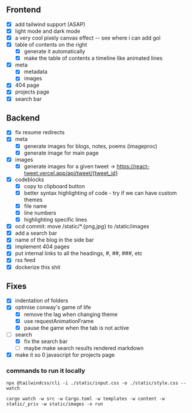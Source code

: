 ## Frontend
- [x] add tailwind support (ASAP)
- [x] light mode and dark mode
- [x] a very cool pixely canvas effect -- see where i can add gol
- [x] table of contents on the right 
  - [x] generate it automatically 
  - [x] make the table of contents a timeline like animated lines
- [x] meta
  - [x] metadata
  - [x] images
- [x] 404 page
- [x] projects page
- [x] search bar

## Backend
- [x] fix resume redirects
- [x] meta
  - [x] generate images for blogs, notes, poems (imageproc)
  - [x] generate image for main page
- [x] images
  - [x] generate images for a given tweet -> https://react-tweet.vercel.app/api/tweet/{tweet_id}
- [x] codeblocks
  - [x] copy to clipboard button 
  - [x] better syntax highlighting of code - try if we can have custom themes
  - [x] file name
  - [x] line numbers
  - [x] highlighting specific lines
- [x] ocd commit: move /static/*.{png,jpg} to /static/images
- [x] add a search bar
- [x] name of the blog in the side bar
- [x] implement 404 pages
- [x] put internal links to all the headings, #, ##, ###, etc
- [x] rss feed
- [x] dockerize this shit

## Fixes
- [x] indentation of folders
- [x] optmise conway's game of life
  - [x] remove the lag when changing theme
  - [x] use requestAnimationFrame
  - [x] pause the game when the tab is not active
- [ ] search
  - [x] fix the search bar
  - [ ] maybe make search results rendered markdown
- [x] make it so 0 javascript for projects page

### commands to run it locally

```
npx @tailwindcss/cli -i ./static/input.css -o ./static/style.css --watch
```

```
cargo watch -w src -w Cargo.toml -w templates -w content -w static/_priv -w static/images -x run
```